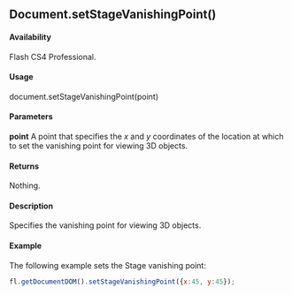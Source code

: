 ## Document.setStageVanishingPoint()

#### Availability

Flash CS4 Professional.

#### Usage

document.setStageVanishingPoint(point)

#### Parameters

**point** A point that specifies the *x* and *y* coordinates of the location at which to set the vanishing point for viewing 3D objects.

#### Returns

Nothing.

#### Description

Specifies the vanishing point for viewing 3D objects.

#### Example

The following example sets the Stage vanishing point:

```javascript
fl.getDocumentDOM().setStageVanishingPoint({x:45, y:45});

```